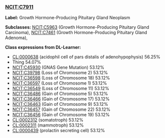 
### [NCIT:C7911](http://purl.obolibrary.org/obo/NCIT_C7911)
**Label:** Growth Hormone-Producing Pituitary Gland Neoplasm

**Subclasses:** [NCIT:C5963](http://purl.obolibrary.org/obo/NCIT_C5963) (Growth Hormone-Producing Pituitary Gland Carcinoma), [NCIT:C7461](http://purl.obolibrary.org/obo/NCIT_C7461) (Growth Hormone-Producing Pituitary Gland Adenoma), 

**Class expressions from DL-Learner:**

- [CL:0000638](http://purl.obolibrary.org/obo/CL_0000638) (acidophil cell of pars distalis of adenohypophysis) 56.25%
- Thing 54.07%
- [NCIT:C45930](http://purl.obolibrary.org/obo/NCIT_C45930) (GNAS Gene Mutation) 53.12%
- [NCIT:C39798](http://purl.obolibrary.org/obo/NCIT_C39798) (Loss of Chromosome 2) 53.12%
- [NCIT:C36598](http://purl.obolibrary.org/obo/NCIT_C36598) (Loss of Chromosome 18) 53.12%
- [NCIT:C36597](http://purl.obolibrary.org/obo/NCIT_C36597) (Loss of Chromosome 1) 53.12%
- [NCIT:C36549](http://purl.obolibrary.org/obo/NCIT_C36549) (Loss of Chromosome 11) 53.12%
- [NCIT:C36486](http://purl.obolibrary.org/obo/NCIT_C36486) (Gain of Chromosome 5) 53.12%
- [NCIT:C36466](http://purl.obolibrary.org/obo/NCIT_C36466) (Gain of Chromosome 17) 53.12%
- [NCIT:C36463](http://purl.obolibrary.org/obo/NCIT_C36463) (Gain of Chromosome 9) 53.12%
- [NCIT:C36457](http://purl.obolibrary.org/obo/NCIT_C36457) (Gain of Chromosome 22) 53.12%
- [NCIT:C36456](http://purl.obolibrary.org/obo/NCIT_C36456) (Gain of Chromosome 19) 53.12%
- [CL:0002312](http://purl.obolibrary.org/obo/CL_0002312) (somatotroph) 53.12%
- [CL:0002311](http://purl.obolibrary.org/obo/CL_0002311) (mammotroph) 53.12%
- [CL:0000439](http://purl.obolibrary.org/obo/CL_0000439) (prolactin secreting cell) 53.12%


